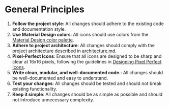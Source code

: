 # General Principles

1. **Follow the project style**: All changes should adhere to the existing code and documentation style.
2. **Use Material Design colors**: All icons should use colors from the [Material Design color palette](/material-colors.yml).
3. **Adhere to project architecture**: All changes should comply with the project architecture described in [architecture.md](/src/architecture.md).
4. **Pixel-Perfect Icons**: Ensure that all icons are designed to be sharp and clear at 16x16 pixels, following the guidelines in [Designing Pixel Perfect Icons](/CONTRIBUTING.md#pixel-perfect-icons).
5. **Write clean, modular, and well-documented code.**: All changes should be well-documented and easy to understand.
6. **Test your changes**: All changes should be tested and should not break existing functionality.
7. **Keep it simple**: All changes should be as simple as possible and should not introduce unnecessary complexity.
